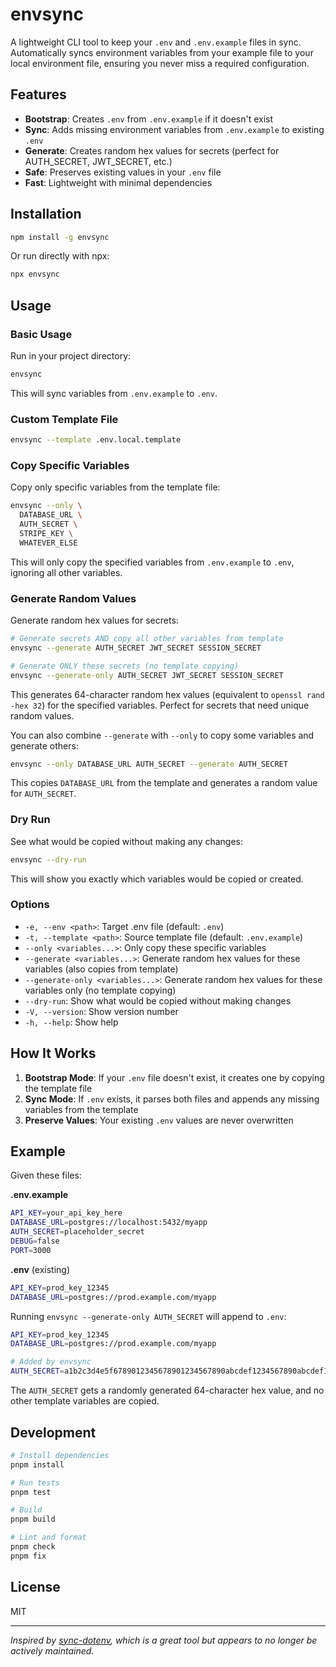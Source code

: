 # envsync

A lightweight CLI tool to keep your `.env` and `.env.example` files in sync. Automatically syncs environment variables from your example file to your local environment file, ensuring you never miss a required configuration.

## Features

- **Bootstrap**: Creates `.env` from `.env.example` if it doesn't exist
- **Sync**: Adds missing environment variables from `.env.example` to existing `.env`
- **Generate**: Creates random hex values for secrets (perfect for AUTH_SECRET, JWT_SECRET, etc.)
- **Safe**: Preserves existing values in your `.env` file
- **Fast**: Lightweight with minimal dependencies

## Installation

```bash
npm install -g envsync
```

Or run directly with npx:

```bash
npx envsync
```

## Usage

### Basic Usage

Run in your project directory:

```bash
envsync
```

This will sync variables from `.env.example` to `.env`.

### Custom Template File

```bash
envsync --template .env.local.template
```

### Copy Specific Variables

Copy only specific variables from the template file:

```bash
envsync --only \
  DATABASE_URL \
  AUTH_SECRET \
  STRIPE_KEY \
  WHATEVER_ELSE
```

This will only copy the specified variables from `.env.example` to `.env`, ignoring all other variables.

### Generate Random Values

Generate random hex values for secrets:

```bash
# Generate secrets AND copy all other variables from template
envsync --generate AUTH_SECRET JWT_SECRET SESSION_SECRET

# Generate ONLY these secrets (no template copying)
envsync --generate-only AUTH_SECRET JWT_SECRET SESSION_SECRET
```

This generates 64-character random hex values (equivalent to `openssl rand -hex 32`) for the specified variables. Perfect for secrets that need unique random values.

You can also combine `--generate` with `--only` to copy some variables and generate others:

```bash
envsync --only DATABASE_URL AUTH_SECRET --generate AUTH_SECRET
```

This copies `DATABASE_URL` from the template and generates a random value for `AUTH_SECRET`.

### Dry Run

See what would be copied without making any changes:

```bash
envsync --dry-run
```

This will show you exactly which variables would be copied or created.

### Options

- `-e, --env <path>`: Target .env file (default: `.env`)
- `-t, --template <path>`: Source template file (default: `.env.example`)
- `--only <variables...>`: Only copy these specific variables
- `--generate <variables...>`: Generate random hex values for these variables (also copies from template)
- `--generate-only <variables...>`: Generate random hex values for these variables only (no template copying)
- `--dry-run`: Show what would be copied without making changes
- `-V, --version`: Show version number
- `-h, --help`: Show help

## How It Works

1. **Bootstrap Mode**: If your `.env` file doesn't exist, it creates one by copying the template file
2. **Sync Mode**: If `.env` exists, it parses both files and appends any missing variables from the template
3. **Preserve Values**: Your existing `.env` values are never overwritten

## Example

Given these files:

**.env.example**

```sh
API_KEY=your_api_key_here
DATABASE_URL=postgres://localhost:5432/myapp
AUTH_SECRET=placeholder_secret
DEBUG=false
PORT=3000
```

**.env** (existing)

```sh
API_KEY=prod_key_12345
DATABASE_URL=postgres://prod.example.com/myapp
```

Running `envsync --generate-only AUTH_SECRET` will append to `.env`:

```sh
API_KEY=prod_key_12345
DATABASE_URL=postgres://prod.example.com/myapp

# Added by envsync
AUTH_SECRET=a1b2c3d4e5f6789012345678901234567890abcdef1234567890abcdef123456
```

The `AUTH_SECRET` gets a randomly generated 64-character hex value, and no other template variables are copied.

## Development

```bash
# Install dependencies
pnpm install

# Run tests
pnpm test

# Build
pnpm build

# Lint and format
pnpm check
pnpm fix
```

## License

MIT

---

_Inspired by [sync-dotenv](https://github.com/codeshifu/sync-dotenv), which is a great tool but appears to no longer be actively maintained._

